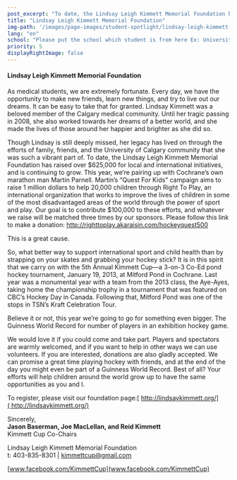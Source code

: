 ```yaml
---
post_excerpt: "To date, the Lindsay Leigh Kimmett Memorial Foundation has raised over $625,000 for local and international initiatives, and is continuing to grow."
title: "Lindsay Leigh Kimmett Memorial Foundation"
img-path: '/images/page-images/student-spotlight/lindsay-leigh-kimmett-memorial-foundation.png'
lang: "en"
school: "Please put the school which student is from here Ex: University of Alberta"
priority: 5
displayRightImage: false
---
```

#### **Lindsay Leigh Kimmett Memorial Foundation**

As medical students, we are extremely fortunate. Every day, we have the opportunity to make new friends, learn new things, and try to live out our dreams. It can be easy to take that for granted. Lindsay Kimmett was a beloved member of the Calgary medical community. Until her tragic passing in 2008, she also worked towards her dreams of a better world, and she made the lives of those around her happier and brighter as she did so.

Though Lindsay is still deeply missed, her legacy has lived on through the efforts of family, friends, and the University of Calgary community that she was such a vibrant part of. To date, the Lindsay Leigh Kimmett Memorial Foundation has raised over $625,000 for local and international initiatives, and is continuing to grow. This year, we’re pairing up with Cochrane’s own marathon man Martin Parnell. Martin’s “Quest For Kids” campaign aims to raise 1 million dollars to help 20,000 children through Right To Play, an international organization that works to improve the lives of children in some of the most disadvantaged areas of the world through the power of sport and play. Our goal is to contribute $100,000 to these efforts, and whatever we raise will be matched three times by our sponsors. Please follow this link to make a donation: http://righttoplay.akaraisin.com/hockeyquest500

This is a great cause.

So, what better way to support international sport and child health than by strapping on your skates and grabbing your hockey stick? It is in this spirit that we carry on with the 5th Annual Kimmett Cup—a 3-on-3 Co-Ed pond hockey tournament, January 19, 2013, at Mitford Pond in Cochrane. Last year was a monumental year with a team from the 2013 class, the Aye-Ayes, taking home the championship trophy in a tournament that was featured on CBC’s Hockey Day in Canada. Following that, Mitford Pond was one of the stops in TSN’s Kraft Celebration Tour.

Believe it or not, this year we’re going to go for something even bigger. The Guinness World Record for number of players in an exhibition hockey game.

We would love it if you could come and take part. Players and spectators are warmly welcomed, and if you want to help in other ways we can use volunteers. If you are interested, donations are also gladly accepted. We can promise a great time playing hockey with friends, and at the end of the day you might even be part of a Guinness World Record. Best of all? Your efforts will help children around the world grow up to have the same opportunities as you and I.

To register, please visit our foundation page:[ http://lindsaykimmett.org/]( http://lindsaykimmett.org/)

Sincerely,  
**Jason Baserman, Joe MacLellan, and Reid Kimmett**  
Kimmett Cup Co-Chairs

Lindsay Leigh Kimmett Memorial Foundation  
t: 403-835-8301 | [kimmettcup@gmail.com](javascript:void(location.href='mailto:'+String.fromCharCode(107,105,109,109,101,116,116,99,117,112,64,103,109,97,105,108,46,99,111,109)))

[www.facebook.com/KimmettCup](www.facebook.com/KimmettCup)